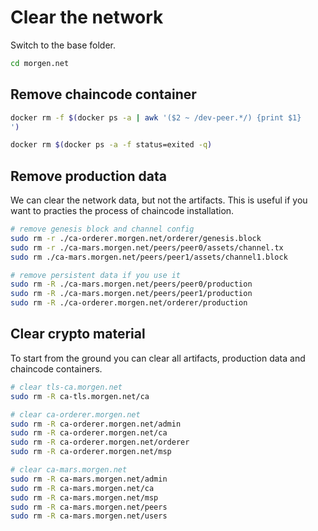 # Clear the network

Switch to the base folder.
```bash
cd morgen.net
````

## Remove chaincode container
```bash
docker rm -f $(docker ps -a | awk '($2 ~ /dev-peer.*/) {print $1}
')

docker rm $(docker ps -a -f status=exited -q)

```

## Remove production data

We can clear the network data, but not the artifacts. This is useful if you want to practies the process of chaincode installation.

```bash
# remove genesis block and channel config
sudo rm -r ./ca-orderer.morgen.net/orderer/genesis.block
sudo rm -r ./ca-mars.morgen.net/peers/peer0/assets/channel.tx
sudo rm ./ca-mars.morgen.net/peers/peer1/assets/channel1.block

# remove persistent data if you use it
sudo rm -R ./ca-mars.morgen.net/peers/peer0/production
sudo rm -R ./ca-mars.morgen.net/peers/peer1/production
sudo rm -R ./ca-orderer.morgen.net/orderer/production
```

## Clear crypto material

 To start from the ground you can clear all artifacts, production data and chaincode containers.

```bash
# clear tls-ca.morgen.net
sudo rm -R ca-tls.morgen.net/ca

# clear ca-orderer.morgen.net
sudo rm -R ca-orderer.morgen.net/admin
sudo rm -R ca-orderer.morgen.net/ca
sudo rm -R ca-orderer.morgen.net/orderer
sudo rm -R ca-orderer.morgen.net/msp

# clear ca-mars.morgen.net
sudo rm -R ca-mars.morgen.net/admin
sudo rm -R ca-mars.morgen.net/ca
sudo rm -R ca-mars.morgen.net/msp 
sudo rm -R ca-mars.morgen.net/peers
sudo rm -R ca-mars.morgen.net/users
```
